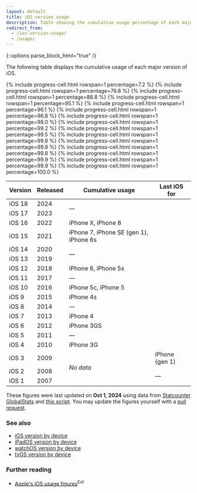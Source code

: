 ```yaml
---
layout: default
title: iOS version usage
description: Table showing the cumulative usage percentage of each major iOS version, along with information about which iPhone devices each iOS version is the max iOS version for.
redirect_from:
  - /ios-version-usage/
  - /usage/
---
```


{::options parse_block_html="true" /}

The following table displays the cumulative usage of each major version of iOS.

<div class="table-responsive">
<table class="table table-bordered">
  <thead>
    <tr>
      <th>Version</th>
      <th>Released</th>
      <th>Cumulative usage</th>
      <th>Last iOS for</th>
    </tr>
  </thead>
  <tbody>
    <tr>
      <td>iOS 18</td>
      <td>2024</td>
      {% include progress-cell.html rowspan=1 percentage=7.2 %}
      <td rowspan="2">—</td>
    </tr>
    <tr>
      <td>iOS 17</td>
      <td>2023</td>
      {% include progress-cell.html rowspan=1 percentage=76.6 %}
    </tr>
    <tr>
      <td>iOS 16</td>
      <td>2022</td>
      {% include progress-cell.html rowspan=1 percentage=88.8 %}
      <td>iPhone X, iPhone 8</td>
    </tr>
    <tr>
      <td>iOS 15</td>
      <td>2021</td>
      {% include progress-cell.html rowspan=1 percentage=95.1 %}
      <td>iPhone 7, iPhone SE (gen 1), iPhone 6s</td>
    </tr>
    <tr>
      <td>iOS 14</td>
      <td>2020</td>
      {% include progress-cell.html rowspan=1 percentage=96.1 %}
      <td rowspan="2">—</td>
    </tr>
    <tr>
      <td>iOS 13</td>
      <td>2019</td>
      {% include progress-cell.html rowspan=1 percentage=96.8 %}
    </tr>
    <tr>
      <td>iOS 12</td>
      <td>2018</td>
      {% include progress-cell.html rowspan=1 percentage=98.0 %}
      <td>iPhone 6, iPhone 5s</td>
    </tr>
    <tr>
      <td>iOS 11</td>
      <td>2017</td>
      {% include progress-cell.html rowspan=1 percentage=99.2 %}
      <td>—</td>
    </tr>
    <tr>
      <td>iOS 10</td>
      <td>2016</td>
      {% include progress-cell.html rowspan=1 percentage=99.5 %}
      <td>iPhone 5c, iPhone 5</td>
    </tr>
    <tr>
      <td>iOS 9</td>
      <td>2015</td>
      {% include progress-cell.html rowspan=1 percentage=99.8 %}
      <td>iPhone 4s</td>
    </tr>
    <tr>
      <td>iOS 8</td>
      <td>2014</td>
      {% include progress-cell.html rowspan=1 percentage=99.8 %}
      <td>—</td>
    </tr>
    <tr>
      <td>iOS 7</td>
      <td>2013</td>
      {% include progress-cell.html rowspan=1 percentage=99.8 %}
      <td>iPhone 4</td>
    </tr>
    <tr>
      <td>iOS 6</td>
      <td>2012</td>
      {% include progress-cell.html rowspan=1 percentage=99.9 %}
      <td>iPhone 3GS</td>
    </tr>
    <tr>
      <td>iOS 5</td>
      <td>2011</td>
      {% include progress-cell.html rowspan=1 percentage=99.9 %}
      <td>—</td>
    </tr>
    <tr>
      <td>iOS 4</td>
      <td>2010</td>
      {% include progress-cell.html rowspan=1 percentage=100.0 %}
      <td>iPhone 3G</td>
    </tr>
    <tr>
      <td>iOS 3</td>
      <td>2009</td>
      <td rowspan="3"><i>No data</i></td>
      <td>iPhone (gen 1)</td>
    </tr>
    <tr>
      <td>iOS 2</td>
      <td>2008</td>
      <td rowspan="2">—</td>
    </tr>
    <tr>
      <td>iOS 1</td>
      <td>2007</td>
    </tr>
  </tbody>
</table>
</div>

These figures were last updated on <b>Oct 1, 2024</b> using data from <a href="https://gs.statcounter.com/ios-version-market-share/mobile-tablet/worldwide">Statcounter GlobalStats</a> and <a href="https://github.com/ebelinski/iosref/blob/main/meta/ios-usage-generator.swift">this script</a>. You may update the figures yourself with a <a href="https://github.com/ebelinski/iosref">pull request</a>.

### See also

* [iOS version by device](/ios)
* [iPadOS version by device](/ipados)
* [watchOS version by device](/watchos)
* [tvOS version by device](/tvos)

### Further reading

* [Apple's iOS usage figures](https://developer.apple.com/support/app-store/)<sup class="ext">Ext</sup>

